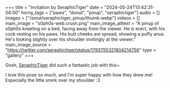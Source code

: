 +++
title = "Invitation by SeraphicTiger"
date = "2024-05-24T13:42:31-04:00"
horny_tags = ["paws", "donut", "pinup", "seraphictiger"]
audio = []
images = ["/smut/seraphictiger_pinup/thumb.webp"]
videos = []
main_image = "s0ph0s-web.crush.png"
main_image_alttext = "A pinup of s0ph0s kneeling on a bed, facing away from the viewer.  He is erect, with his cock resting on his paws. His butt cheeks are spread, showing a puffy anus.  He's looking slightly over his shoulder invitingly at the viewer."
main_image_source = "https://twitter.com/seraphictiger/status/1793755321804214756"
type = "gallery"
+++

Gosh, [SeraphicTiger](https://bsky.app/profile/did:plc:yx2bxetxdx66beds6cy5v7kx) did such a fantastic job with this~<!--more-->

I love this pose so much, and I'm super happy with how they drew me!  Especially the little smirk over my shoulder :3
